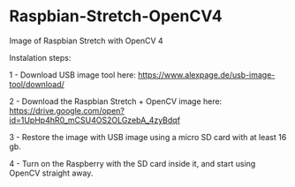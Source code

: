 # Raspbian-Stretch-OpenCV4

Image of Raspbian Stretch with OpenCV 4

Instalation steps:

1 - Download USB image tool here:
https://www.alexpage.de/usb-image-tool/download/

2 - Download the Raspbian Stretch + OpenCV image here:
https://drive.google.com/open?id=1UpHp4hR0_mCSU4OS2OLGzebA_4zyBdqf

3 - Restore the image with USB image using a micro SD card with at least 16 gb.

4 - Turn on the Raspberry with the SD card inside it, and start using OpenCV straight away.
